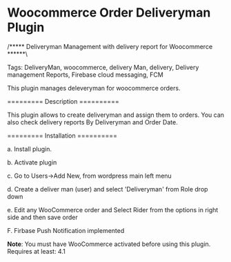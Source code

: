 # Woocommerce Order Deliveryman Plugin
/***** Deliveryman Management with delivery report for Woocommerce ******\

Tags: DeliveryMan, woocommerce, delivery Man, delivery, Delivery management Reports, Firebase cloud messaging, FCM


This plugin manages deleveryman for woocommerce orders.

========= Description ==========

This plugin allows to create deliveryman and assign them to orders. You can also check delivery reports By Deliveryman and Order Date.

========= Installation ==========

a. Install plugin.

b. Activate plugin

c. Go to Users->Add New, from wordpress main left menu

d. Create a deliver man (user) and select 'Deliveryman' from Role drop down

e. Edit any WooCommerce order and Select Rider from the options in right side and then save order

F. Firbase Push Notification implemented

**Note**: You must have WooCommerce activated before using this plugin. Requires at least: 4.1

